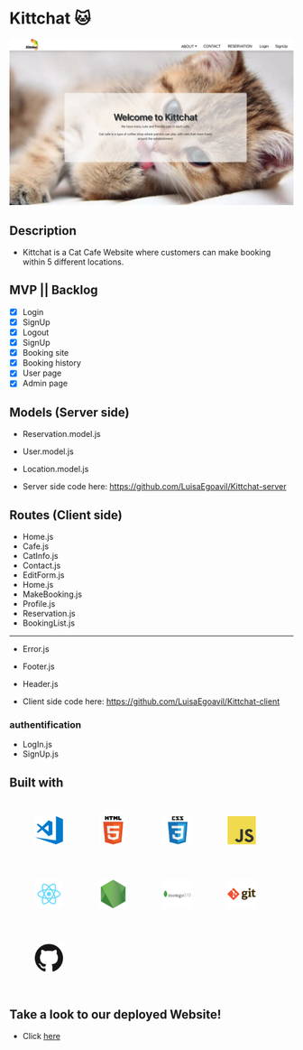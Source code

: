 # Kittchat 🐱
<div>

<img alt="readmephoto" width="800px" src="./public/images/readme.png">

</div>

## Description

- Kittchat is a Cat Cafe Website where customers can make booking within 5 different locations.

## MVP || Backlog

- [X] Login
- [X] SignUp
- [X] Logout
- [X] SignUp
- [X] Booking site
- [X] Booking history 
- [X] User page
- [X] Admin page

## Models (Server side)

- Reservation.model.js
- User.model.js
- Location.model.js

- Server side code here: https://github.com/LuisaEgoavil/Kittchat-server

## Routes (Client side)

- Home.js
- Cafe.js
- CatInfo.js
- Contact.js
- EditForm.js
- Home.js
- MakeBooking.js
- Profile.js
- Reservation.js
- BookingList.js
____________________________
- Error.js
- Footer.js
- Header.js

- Client side code here: https://github.com/LuisaEgoavil/Kittchat-client

### authentification

- LogIn.js
- SignUp.js

## Built with
<div style='margin:15px'>

<img alt="Visual Studio Code" width="50px" src="https://raw.githubusercontent.com/github/explore/80688e429a7d4ef2fca1e82350fe8e3517d3494d/topics/visual-studio-code/visual-studio-code.png" style="max-width:100%; margin:30px">

<img alt="HTML5" width="50px" src="https://raw.githubusercontent.com/github/explore/80688e429a7d4ef2fca1e82350fe8e3517d3494d/topics/html/html.png" style="max-width:100%;margin:30px">

<img alt="CSS3" width="50px" src="https://raw.githubusercontent.com/github/explore/80688e429a7d4ef2fca1e82350fe8e3517d3494d/topics/css/css.png" style="max-width:100%;margin:30px">

<img alt="JavaScript" width="50px" src="https://raw.githubusercontent.com/github/explore/80688e429a7d4ef2fca1e82350fe8e3517d3494d/topics/javascript/javascript.png" style="max-width:100%;margin:30px">

<img alt="React" width="50px" src="https://raw.githubusercontent.com/github/explore/80688e429a7d4ef2fca1e82350fe8e3517d3494d/topics/react/react.png" style="max-width:100%;margin:30px">

<img alt="Node.js" width="50px" src="https://raw.githubusercontent.com/github/explore/80688e429a7d4ef2fca1e82350fe8e3517d3494d/topics/nodejs/nodejs.png" style="max-width:100%;margin:30px">

<img alt="MongoDB" width="50px" src="https://raw.githubusercontent.com/github/explore/80688e429a7d4ef2fca1e82350fe8e3517d3494d/topics/mongodb/mongodb.png" style="max-width:100%;margin:30px">

<img alt="Git" width="50px" src="https://raw.githubusercontent.com/github/explore/80688e429a7d4ef2fca1e82350fe8e3517d3494d/topics/git/git.png" style="max-width:100%;margin:30px">

<img alt="GitHub" width="50px" src="https://raw.githubusercontent.com/github/explore/78df643247d429f6cc873026c0622819ad797942/topics/github/github.png" style="max-width:100%;margin:30px">

</div>

## Take a look to our deployed Website!

- Click [here](https://kittchat.herokuapp.com)

